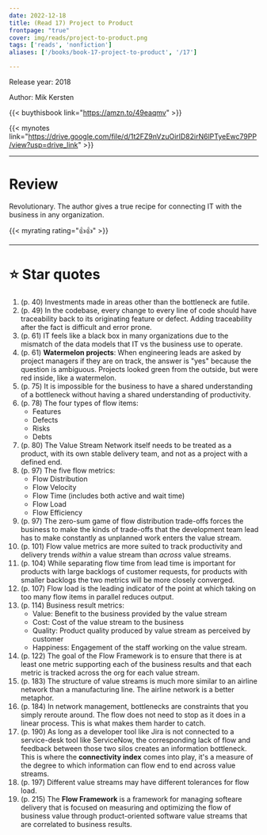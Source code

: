 ```yaml
---
date: 2022-12-18
title: (Read 17) Project to Product
frontpage: "true"
cover: img/reads/project-to-product.png
tags: ['reads', 'nonfiction']
aliases: ['/books/book-17-project-to-product', '/17']

---
```


Release year: 2018

Author: Mik Kersten

{{< buythisbook link="https://amzn.to/49eaqmv" >}}

{{< mynotes link="https://drive.google.com/file/d/1t2FZ9nVzuOirlD82irN6lPTyeEwc79PP/view?usp=drive_link" >}}


---

# Review

Revolutionary. The author gives a true recipe for connecting IT with the business in any organization.

{{< myrating rating="👍👍" >}}

---

# :star: Star quotes

1. (p. 40) Investments made in areas other than the bottleneck are
   futile.
1. (p. 49) In the codebase, every change to every line of code should
   have traceability back to its originating feature or defect. Adding
   traceability after the fact is difficult and error prone.
1. (p. 61) IT feels like a black box in many organizations due to the
   mismatch of the data models that IT vs the business use to operate.
1. (p. 61) **Watermelon projects**: When engineering leads are asked by
   project managers if they are on track, the answer is "yes" because
   the question is ambiguous. Projects looked green from the outside,
   but were red inside, like a watermelon.
1. (p. 75) It is impossible for the business to have a shared
   understanding of a bottleneck without having a shared understanding
   of productivity.
1. (p. 78) The four types of flow items:
    - Features
    - Defects
    - Risks
    - Debts
1. (p. 80) The Value Stream Network itself needs to be treated as a
   product, with its own stable delivery team, and not as a project with
   a defined end.
1. (p. 97) The five flow metrics:
    - Flow Distribution
    - Flow Velocity
    - Flow Time (includes both active and wait time)
    - Flow Load
    - Flow Efficiency
1. (p. 97) The zero-sum game of flow distribution trade-offs forces the
   business to make the kinds of trade-offs that the development team
   lead has to make constantly as unplanned work enters the value
   stream.
1. (p. 101) Flow value metrics are more suited to track productivity and
   delivery trends *within* a value stream than *across* value streams.
1. (p. 104) While separating flow time from lead time is important for
   products with large backlogs of customer requests, for products with
   smaller backlogs the two metrics will be more closely converged.
1. (p. 107) Flow load is the leading indicator of the point at which
   taking on too many flow items in parallel reduces output.
1. (p. 114) Business result metrics:
    - Value: Benefit to the business provided by the value stream
    - Cost: Cost of the value stream to the business
    - Quality: Product quality produced by value stream as perceived by
      customer
    - Happiness: Engagement of the staff working on the value stream.
1. (p. 122) The goal of the Flow Framework is to ensure that there is at
   least one metric supporting each of the business results and that
   each metric is tracked across the org for each value stream.
1. (p. 183) The structure of value streams is much more similar to an
   airline network than a manufacturing line. The airline network is a
   better metaphor.
1. (p. 184) In network management, bottlenecks are constraints that you
   simply reroute around. The flow does not need to stop as it does in a
   linear process. This is what makes them harder to catch.
1. (p. 190) As long as a developer tool like Jira is not connected to a
   service-desk tool like ServiceNow, the corresponding lack of flow and
   feedback between those two silos creates an information bottleneck.
   This is where the **connectivity index** comes into play, it's a
   measure of the degree to which information can flow end to end across
   value streams.
1. (p. 197) Different value streams may have different tolerances for
   flow load.
1. (p. 215) The **Flow Framework** is a framework for managing softeare
   delivery that is focused on measuring and optimizing the flow of
   business value through product-oriented software value streams that
   are correlated to business results.
